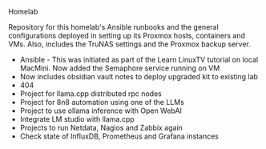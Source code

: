 Homelab

Repository for this homelab's Ansible runbooks and the general configurations deployed in setting up its Proxmox hosts, containers and VMs. Also, includes the TruNAS settings and the Proxmox backup server. 
- Ansible - This was initiated as part of the Learn LinuxTV tutorial on local MacMini.
  Now added the Semaphore service running on VM
- Now includes obsidian vault notes to deploy upgraded kit to existing lab
- 404
- Project for llama.cpp distributed rpc nodes
- Project for 8n8 automation using one of the LLMs
- Project to use ollama inference with Open WebAI
- Integrate LM studio with llama.cpp
- Projects to run Netdata, Nagios and Zabbix again
- Check state of InfluxDB, Prometheus and Grafana instances
